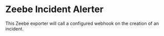 # Zeebe Incident Alerter

This Zeebe exporter will call a configured webhook on the creation of an incident.
